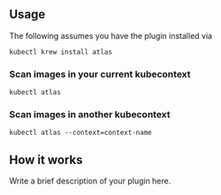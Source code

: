 
## Usage
The following assumes you have the plugin installed via

```shell
kubectl krew install atlas
```

### Scan images in your current kubecontext

```shell
kubectl atlas
```

### Scan images in another kubecontext

```shell
kubectl atlas --context=context-name
```

## How it works
Write a brief description of your plugin here.